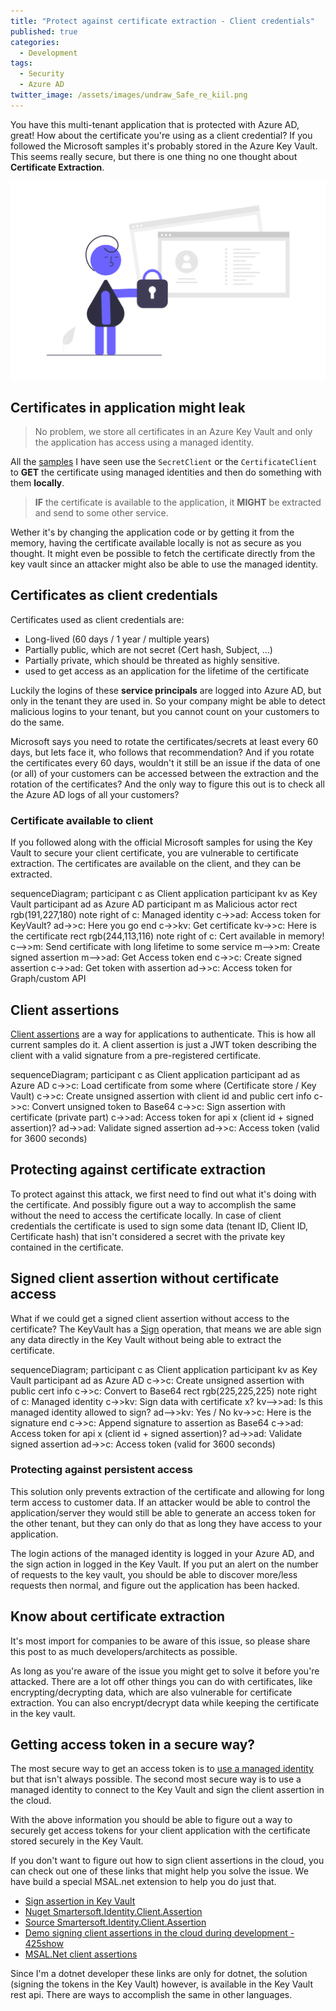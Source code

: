 ```yaml
---
title: "Protect against certificate extraction - Client credentials"
published: true
categories:
  - Development
tags:
  - Security
  - Azure AD
twitter_image: /assets/images/undraw_Safe_re_kiil.png
---
```


You have this multi-tenant application that is protected with Azure AD, great! How about the certificate you're using as a client credential? If you followed the Microsoft samples it's probably stored in the Azure Key Vault. This seems really secure, but there is one thing no one thought about **Certificate Extraction**.

![undraw image](/assets/images/undraw_Safe_re_kiil.png)

<!--more-->

## Certificates in application might leak

> No problem, we store all certificates in an Azure Key Vault and only the application has access using a managed identity.

All the [samples](https://svrooij.io/2022/01/20/secure-multi-tenant-app/#keyvault-to-the-rescue-not-really) I have seen use the `SecretClient` or the `CertificateClient` to **GET** the certificate using managed identities and then do something with them **locally**.

> **IF** the certificate is available to the application, it **MIGHT** be extracted and send to some other service.

Wether it's by changing the application code or by getting it from the memory, having the certificate available locally is not as secure as you thought. It might even be possible to fetch the certificate directly from the key vault since an attacker might also be able to use the managed identity.

## Certificates as client credentials

Certificates used as client credentials are:

- Long-lived (60 days / 1 year / multiple years)
- Partially public, which are not secret (Cert hash, Subject, ...)
- Partially private, which should be threated as highly sensitive.
- used to get access as an application for the lifetime of the certificate

Luckily the logins of these **service principals** are logged into Azure AD, but only in the tenant they are used in. So your company might be able to detect malicious logins to your tenant, but you cannot count on your customers to do the same.

Microsoft says you need to rotate the certificates/secrets at least every 60 days, but lets face it, who follows that recommendation? And if you rotate the certificates every 60 days, wouldn't it still be an issue if the data of one (or all) of your customers can be accessed between the extraction and the rotation of the certificates? And the only way to figure this out is to check all the Azure AD logs of all your customers?

### Certificate available to client

If you followed along with the official Microsoft samples for using the Key Vault to secure your client certificate, you are vulnerable to certificate extraction. The certificates are available on the client, and they can be extracted.

<div class="mermaid">
sequenceDiagram;
    participant c as Client application
    participant kv as Key Vault
    participant ad as Azure AD
    participant m as Malicious actor
    rect rgb(191,227,180)
    note right of c: Managed identity
    c->>ad: Access token for KeyVault?
    ad->>c: Here you go
    end
    c->>kv: Get certificate
    kv->>c: Here is the certificate
    rect rgb(244,113,116)
    note right of c: Cert available in memory!
    c-->>m: Send certificate with long lifetime to some service
    m-->>m: Create signed assertion
    m-->>ad: Get Access token
    end
    c->>c: Create signed assertion
    c->>ad: Get token with assertion
    ad->>c: Access token for Graph/custom API
</div>

## Client assertions

[Client assertions](https://docs.microsoft.com/en-us/azure/active-directory/develop/active-directory-certificate-credentials) are a way for applications to authenticate. This is how all current samples do it. A client assertion is just a JWT token describing the client with a valid signature from a pre-registered certificate.

<div class="mermaid">
sequenceDiagram;
    participant c as Client application
    participant ad as Azure AD
    c->>c: Load certificate from some where (Certificate store / Key Vault)
    c->>c: Create unsigned assertion with client id and public cert info
    c->>c: Convert unsigned token to Base64
    c->>c: Sign assertion with certificate (private part)
    c->>ad: Access token for api x (client id + signed assertion)?
    ad->>ad: Validate signed assertion
    ad->>c: Access token (valid for 3600 seconds)
</div>

## Protecting against certificate extraction

To protect against this attack, we first need to find out what it's doing with the certificate. And possibly figure out a way to accomplish the same without the need to access the certificate locally. In case of client credentials the certificate is used to sign some data (tenant ID, Client ID, Certificate hash) that isn't considered a secret with the private key contained in the certificate.

## Signed client assertion without certificate access

What if we could get a signed client assertion without access to the certificate? The KeyVault has a [Sign](https://docs.microsoft.com/en-us/rest/api/keyvault/keys/sign/sign) operation, that means we are able sign any data directly in the Key Vault without being able to extract the certificate.

<div class="mermaid">
sequenceDiagram;
    participant c as Client application
    participant kv as Key Vault
    participant ad as Azure AD
    c->>c: Create unsigned assertion with public cert info
    c->>c: Convert to Base64
    rect rgb(225,225,225)
    note right of c: Managed identity
    c->>kv: Sign data with certificate x?
    kv-->>ad: Is this managed identity allowed to sign?
    ad-->>kv: Yes / No
    kv->>c: Here is the signature
    end
    c->>c: Append signature to assertion as Base64
    c->>ad: Access token for api x (client id + signed assertion)?
    ad->>ad: Validate signed assertion
    ad->>c: Access token (valid for 3600 seconds)
</div>

### Protecting against persistent access

This solution only prevents extraction of the certificate and allowing for long term access to customer data. If an attacker would be able to control the application/server they would still be able to generate an access token for the other tenant, but they can only do that as long they have access to your application.

The login actions of the managed identity is logged in your Azure AD, and the sign action in logged in the Key Vault. If you put an alert on the number of requests to the key vault, you should be able to discover more/less requests then normal, and figure out the application has been hacked.

## Know about certificate extraction

It's most import for companies to be aware of this issue, so please share this post to as much developers/architects as possible.

As long as you're aware of the issue you might get to solve it before you're attacked. There are a lot off other things you can do with certificates, like encrypting/decrypting data, which are also vulnerable for certificate extraction. You can also encrypt/decrypt data while keeping the certificate in the key vault.

## Getting access token in a secure way?

The most secure way to get an access token is to [use a managed identity](/2022/04/21/access-api-with-managed-identity/) but that isn't always possible. The second most secure way is to use a managed identity to connect to the Key Vault and sign the client assertion in the cloud.

With the above information you should be able to figure out a way to securely get access tokens for your client application with the certificate stored securely in the Key Vault.

If you don't want to figure out how to sign client assertions in the cloud, you can check out one of these links that might help you solve the issue. We have build a special MSAL.net extension to help you do just that.

- [Sign assertion in Key Vault](/2022/01/20/secure-multi-tenant-app/#keyvault-to-the-rescue)
- [Nuget Smartersoft.Identity.Client.Assertion](https://www.nuget.org/packages/Smartersoft.Identity.Client.Assertion/)
- [Source Smartersoft.Identity.Client.Assertion](https://github.com/Smartersoft/identity-client-assertion/tree/main/src/Smartersoft.Identity.Client.Assertion)
- [Demo signing client assertions in the cloud during development - 425show](/2022/03/03/keyvault-proxy/)
- [MSAL.Net client assertions](https://docs.microsoft.com/en-us/azure/active-directory/develop/msal-net-client-assertions)

Since I'm a dotnet developer these links are only for dotnet, the solution (signing the tokens in the Key Vault) however, is available in the Key Vault rest api. There are ways to accomplish the same in other languages.

<script src="{{ "/assets/mermaid-8.9.2/mermaid.min.js" | relative_url }}"></script>
